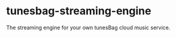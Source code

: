 tunesbag-streaming-engine
=========================

The streaming engine for your own tunesBag cloud music service.
